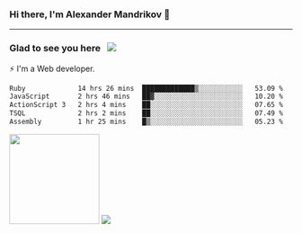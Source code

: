 ### Hi there, I'm Alexander Mandrikov 👋

- - -

### Glad to see you here &nbsp; ![](https://komarev.com/ghpvc/?username=nunsez&color=blue&label=visitors)

⚡ I'm a Web developer.

<!--✨ My GitHub <a href="https://nunsez.github.io/" target="_blank">resume link</a>-->

<!--
**nunsez/nunsez** is a ✨ _special_ ✨ repository because its `README.md` (this file) appears on your GitHub profile.

Here are some ideas to get you started:

- 🔭 I’m currently working on ...
- 🌱 I’m currently learning ...
- 👯 I’m looking to collaborate on ...
- 🤔 I’m looking for help with ...
- 💬 Ask me about ...
- 📫 How to reach me: ...
- 😄 Pronouns: ...
- ⚡ Fun fact: ...
-->


<!--START_SECTION:waka-->

```txt
Ruby             14 hrs 26 mins  █████████████▒░░░░░░░░░░░   53.09 %
JavaScript       2 hrs 46 mins   ██▓░░░░░░░░░░░░░░░░░░░░░░   10.20 %
ActionScript 3   2 hrs 4 mins    ██░░░░░░░░░░░░░░░░░░░░░░░   07.65 %
TSQL             2 hrs 2 mins    ██░░░░░░░░░░░░░░░░░░░░░░░   07.49 %
Assembly         1 hr 25 mins    █▒░░░░░░░░░░░░░░░░░░░░░░░   05.23 %
```

<!--END_SECTION:waka-->

<span>
<img height="160em" src="https://github-readme-stats-nunsez.vercel.app/api?username=nunsez&show_icons=true&count_private=true&hide_border=true&hide=issues" />
<img src="https://github-readme-stats-nunsez.vercel.app/api/top-langs/?username=nunsez&layout=compact&hide_border=true" />
</span>

<!--
[![willianrod's wakatime stats](https://github-readme-stats.vercel.app/api/wakatime?username=nunsez&hide_border=true)](https://github.com/anuraghazra/github-readme-stats)
-->
